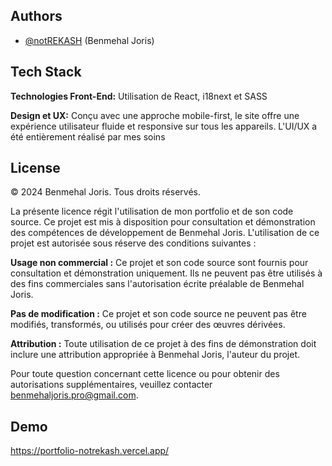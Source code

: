 
## Authors

- [@notREKASH](https://github.com/notREKASH) (Benmehal Joris)

## Tech Stack

**Technologies Front-End:** Utilisation de React, i18next et SASS

**Design et UX:** Conçu avec une approche mobile-first, le site offre une expérience utilisateur fluide et responsive sur tous les appareils. L'UI/UX a été entièrement réalisé par mes soins



## License

© 2024 Benmehal Joris. Tous droits réservés.

La présente licence régit l'utilisation de mon portfolio et de son code source. Ce projet est mis à disposition pour consultation et démonstration des compétences de développement de Benmehal Joris. L'utilisation de ce projet est autorisée sous réserve des conditions suivantes :

**Usage non commercial :** Ce projet et son code source sont fournis pour consultation et démonstration uniquement. Ils ne peuvent pas être utilisés à des fins commerciales sans l'autorisation écrite préalable de Benmehal Joris.

**Pas de modification :** Ce projet et son code source ne peuvent pas être modifiés, transformés, ou utilisés pour créer des œuvres dérivées.

**Attribution :** Toute utilisation de ce projet à des fins de démonstration doit inclure une attribution appropriée à Benmehal Joris, l'auteur du projet.

Pour toute question concernant cette licence ou pour obtenir des autorisations supplémentaires, veuillez contacter benmehaljoris.pro@gmail.com.

## Demo

https://portfolio-notrekash.vercel.app/

